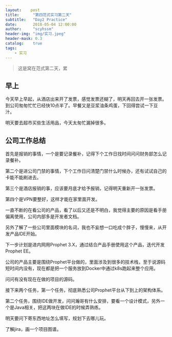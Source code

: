 ```yaml
---
layout:    post
title:      "第四范式实习第二天"
subtitle:   "Day2 Practice"
date:       2018-05-04 12:00:00
author:     "scyhssm"
header-img: "img/实习.jpeg"
header-mask: 0.3
catalog:    true
tags:
    - 实习
---
```


>这是窝在范式第二天，累

## 早上
今天早上早起，从酒店出来开了发票，感觉发票还糊了，明天再回去开一张发票。到公司匆匆忙忙已经快10点半了。早餐又是豆浆油条鸡蛋，下回得尝试一下豆汁。

明天要去超市买些生活用品，今天太匆忙漏掉很多。

## 公司工作总结
首先是报销的事情，一个是要记录餐补，记得下个工作日找时间问问财务部怎么记录餐补。

第二个是进公司门禁的事情，下个工作日问清楚门禁什么时候办，还有试试自己的卡能不能刷进去。

第三个是酒店报销的事，应该要月底才给予报销，记得明天重新开一张发票。

第四个是VPN要整好，这样才能在家里面开发。

一直不断的在看公司的产品，看了以后又还是不明白，我觉得主要的原因是看手册偏离使用，公司内部多是开发者文档。

另外了解了一些公司里面模块的名词，我也不妄想一口吃成个胖子，慢慢来，从开发产品IDE开始。

下一步计划是进内网用Prophet 3.X，通过结合产品手册使用这个产品，迭代开发Prophet EE。

公司的产品主要是围绕Prophet平台做的，里面涉及到很多的技术栈，至于说源码短时间内没有，现在都是把一个服务放到Docker中通过k8s跑起来整个应用。

问问有没有现在在做的项目的源码。

接下来两个任务，第一个任务，彻底熟悉公司Prophet平台从下到上的架构体系。

第二个任务，围绕IDE做开发，问问瀚哥有什么安排，要看一个设计模式，另外一个是Java相关，把这两块在做IDE的时候弄熟练。

明天要问下寄东西地址怎么填写，规划下去哪儿玩。

了解jira，画一个项目图谱。
